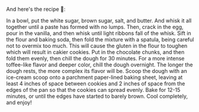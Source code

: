 And here's the recipe 🤫:

In a bowl, put the white sugar, brown sugar, salt, and butter. And whisk it all together until a paste has formed with no lumps.
Then, crack in the egg, pour in the vanilla, and then whisk until light ribbons fall of the whisk.
Sift in the flour and baking soda, then fold the mixture with a spatula, being careful not to overmix too much. This will cause the gluten in the flour to toughen which will result in cakier cookies.
Put in the chocolate chunks, and then fold them evenly, then chill the dough for 30 minutes. For a more intense toffee-like flavor and deeper color, chill the dough overnight. The longer the dough rests, the more complex its flavor will be.
Scoop the dough with an ice-cream scoop onto a parchment paper-lined baking sheet, leaving at least 4 inches of space between cookies and 2 inches of space from the edges of the pan so that the cookies can spread evenly.
Bake for 12-15 minutes, or until the edges have started to barely brown.
Cool completely, and enjoy!